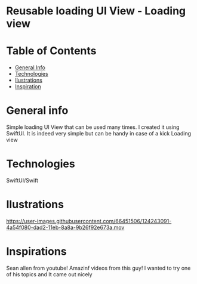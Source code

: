 # Reusable loading UI View - Loading view



# Table of Contents

- <a href="https://github.com/sergiosepulveda09/Reusable-loading-animated-view-/tree/main#general-info" >General Info</a>
- <a href="https://github.com/sergiosepulveda09/Reusable-loading-animated-view-/tree/main#technologies">Technologies</a>
- <a href="https://github.com/sergiosepulveda09/Reusable-loading-animated-view-/tree/main#ilustrations">Ilustrations</a>
- <a href="https://github.com/sergiosepulveda09/Reusable-loading-animated-view-/tree/main#inspirations">Inspiration</a>

# General info
Simple loading UI View that can be used many times. I created it using SwiftUI. It is indeed very simple but can be handy in case of a kick Loading view

# Technologies

SwiftUI/Swift

# Ilustrations

https://user-images.githubusercontent.com/66451506/124243091-4a54f080-dad2-11eb-8a8a-9b26f92e673a.mov

# Inspirations
Sean allen from youtube! Amazinf videos from this guy! I wanted to try one of his topics and It came out nicely
